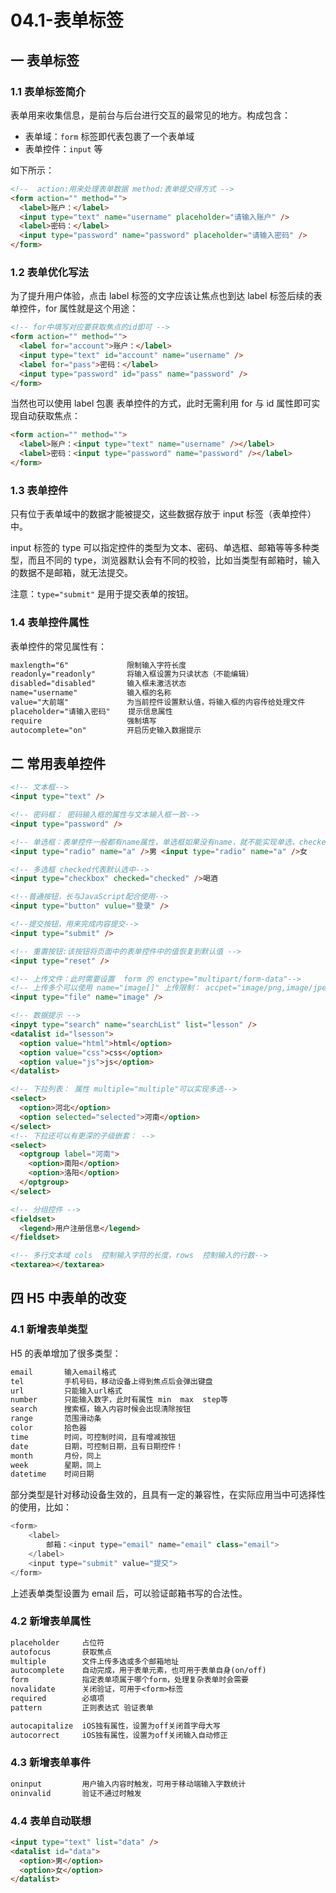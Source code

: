 # 04.1-表单标签

## 一 表单标签

### 1.1 表单标签简介

表单用来收集信息，是前台与后台进行交互的最常见的地方。构成包含：

- 表单域：`form` 标签即代表包裹了一个表单域
- 表单控件：`input` 等

如下所示：

```html
<!--  action:用来处理表单数据 method:表单提交得方式 -->
<form action="" method="">
  <label>账户：</label>
  <input type="text" name="username" placeholder="请输入账户" />
  <label>密码：</label>
  <input type="password" name="password" placeholder="请输入密码" />
</form>
```

### 1.2 表单优化写法

为了提升用户体验，点击 label 标签的文字应该让焦点也到达 label 标签后续的表单控件，for 属性就是这个用途：

```html
<!-- for中填写对应要获取焦点的id即可 -->
<form action="" method="">
  <label for="account">账户：</label>
  <input type="text" id="account" name="username" />
  <label for="pass">密码：</label>
  <input type="password" id="pass" name="password" />
</form>
```

当然也可以使用 label 包裹 表单控件的方式，此时无需利用 for 与 id 属性即可实现自动获取焦点：

```html
<form action="" method="">
  <label>账户：<input type="text" name="username" /></label>
  <label>密码：<input type="password" name="password" /></label>
</form>
```

### 1.3 表单控件

只有位于表单域中的数据才能被提交，这些数据存放于 input 标签（表单控件）中。

input 标签的 type 可以指定控件的类型为文本、密码、单选框、邮箱等等多种类型，而且不同的 type，浏览器默认会有不同的校验，比如当类型有邮箱时，输入的数据不是邮箱，就无法提交。

注意：`type="submit"` 是用于提交表单的按钮。

### 1.4 表单控件属性

表单控件的常见属性有：

```txt
maxlength="6"             限制输入字符长度
readonly="readonly"       将输入框设置为只读状态（不能编辑）
disabled="disabled"       输入框未激活状态
name="username"           输入框的名称
value="大前端"             为当前控件设置默认值，将输入框的内容传给处理文件
placeholder="请输入密码"    提示信息属性
require                   强制填写
autocomplete="on"         开启历史输入数据提示
```

## 二 常用表单控件

```html
<!-- 文本框-->
<input type="text" />

<!-- 密码框： 密码输入框的属性与文本输入框一致-->
<input type="password" />

<!-- 单选框：表单控件一般都有name属性，单选框如果没有name，就不能实现单选，checked="checked"，表示默认选中-->
<input type="radio" name="a" />男 <input type="radio" name="a" />女

<!-- 多选框 checked代表默认选中-->
<input type="checkbox" checked="checked" />喝酒

<!--普通按钮，长与JavaScript配合使用-->
<input type="button" vulue="登录" />

<!--提交按钮，用来完成内容提交-->
<input type="submit" />

<!-- 重置按钮:该按钮将页面中的表单控件中的值恢复到默认值 -->
<input type="reset" />

<!-- 上传文件：此时需要设置  form 的 enctype="multipart/form-data"-->
<!-- 上传多个可以使用 name="image[]" 上传限制： accpet="image/png,image/jpeg -->
<input type="file" name="image" />

<!-- 数据提示 -->
<inpyt type="search" name="searchList" list="lesson" />
<datalist id="lsesson">
  <option value="html">html</option>
  <option value="css">css</option>
  <option value="js">js</option>
</datalist>

<!-- 下拉列表： 属性 multiple="multiple"可以实现多选-->
<select>
  <option>河北</option>
  <option selected="selected">河南</option>
</select>
<!-- 下拉还可以有更深的子级嵌套： -->
<select>
  <optgroup label="河南">
    <option>南阳</option>
    <option>洛阳</option>
  </optgroup>
</select>

<!-- 分组控件 -->
<fieldset>
  <legend>用户注册信息</legend>
</fieldset>

<!-- 多行文本域 cols  控制输入字符的长度，rows  控制输入的行数-->
<textarea></textarea>
```

## 四 H5 中表单的改变

### 4.1 新增表单类型

H5 的表单增加了很多类型：

```txt
email       输入email格式
tel         手机号码，移动设备上得到焦点后会弹出键盘
url         只能输入url格式
number      只能输入数字，此时有属性 min  max  step等
search      搜索框，输入内容时候会出现清除按钮
range       范围滑动条
color       拾色器
time        时间，可控制时间，且有增减按钮
date        日期，可控制日期，且有日期控件！
month       月份，同上
week        星期，同上
datetime    时间日期
```

部分类型是针对移动设备生效的，且具有一定的兼容性，在实际应用当中可选择性的使用，比如：

```js
<form>
    <label>
        邮箱：<input type="email" name="email" class="email">
    </label>
    <input type="submit" value="提交">
</form>
```

上述表单类型设置为 email 后，可以验证邮箱书写的合法性。

### 4.2 新增表单属性

```txt
placeholder     占位符
autofocus       获取焦点
multiple        文件上传多选或多个邮箱地址
autocomplete    自动完成，用于表单元素，也可用于表单自身(on/off)
form            指定表单项属于哪个form，处理复杂表单时会需要
novalidate      关闭验证，可用于<form>标签
required        必填项
pattern         正则表达式 验证表单

autocapitalize  iOS独有属性，设置为off关闭首字母大写
autocorrect     iOS独有属性，设置为off关闭输入自动修正
```

### 4.3 新增表单事件

```txt
oninput         用户输入内容时触发，可用于移动端输入字数统计
oninvalid       验证不通过时触发
```

### 4.4 表单自动联想

```html
<input type="text" list="data" />
<datalist id="data">
  <option>男</option>
  <option>女</option>
</datalist>
```
